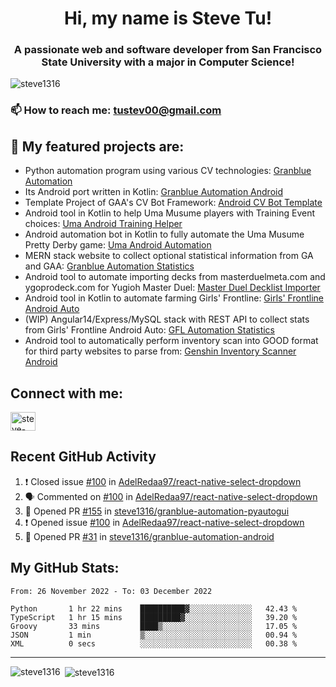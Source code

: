 <h1 align="center">Hi, my name is Steve Tu!</h1>
<h3 align="center">A passionate web and software developer from San Francisco State University with a major in Computer Science!</h3>

<p align="left"> <img src="https://komarev.com/ghpvc/?username=steve1316&label=Profile%20views&color=0e75b6&style=flat" alt="steve1316" /> </p>

### 📫 How to reach me: **tustev00@gmail.com**

## 🔭 My featured projects are:
- Python automation program using various CV technologies: [Granblue Automation](https://github.com/steve1316/granblue-automation-pyautogui)
- Its Android port written in Kotlin: [Granblue Automation Android](https://github.com/steve1316/granblue-automation-android)
- Template Project of GAA's CV Bot Framework: [Android CV Bot Template](https://github.com/steve1316/android-cv-bot-template)
- Android tool in Kotlin to help Uma Musume players with Training Event choices: [Uma Android Training Helper](https://github.com/steve1316/uma-android-training-helper)
- Android automation bot in Kotlin to fully automate the Uma Musume Pretty Derby game: [Uma Android Automation](https://github.com/steve1316/uma-android-automation)
- MERN stack website to collect optional statistical information from GA and GAA: [Granblue Automation Statistics](https://github.com/steve1316/granblue-automation-statistics)
- Android tool to automate importing decks from masterduelmeta.com and ygoprodeck.com for Yugioh Master Duel: [Master Duel Decklist Importer](https://github.com/steve1316/masterduel-android-decklist-importer)
- Android tool in Kotlin to automate farming Girls' Frontline: [Girls' Frontline Android Auto](https://github.com/steve1316/gfl-android-auto)
- (WIP) Angular14/Express/MySQL stack with REST API to collect stats from Girls' Frontline Android Auto: [GFL Automation Statistics](https://github.com/steve1316/gfl-automation-statistics)
- Android tool to automatically perform inventory scan into GOOD format for third party websites to parse from: [Genshin Inventory Scanner Android](https://github.com/steve1316/genshin-inventory-scanner-android)

## Connect with me:

<p align="left">
<a href="https://linkedin.com/in/steve-tu-370ba219b" target="blank"><img align="center" src="https://cdn.jsdelivr.net/npm/simple-icons@3.0.1/icons/linkedin.svg" alt="steve-tu-370ba219b" height="30" width="40" /></a>
</p>

## Recent GitHub Activity

<!--START_SECTION:activity-->
1. ❗️ Closed issue [#100](https://github.com/AdelRedaa97/react-native-select-dropdown/issues/100) in [AdelRedaa97/react-native-select-dropdown](https://github.com/AdelRedaa97/react-native-select-dropdown)
2. 🗣 Commented on [#100](https://github.com/AdelRedaa97/react-native-select-dropdown/issues/100) in [AdelRedaa97/react-native-select-dropdown](https://github.com/AdelRedaa97/react-native-select-dropdown)
3. 💪 Opened PR [#155](https://github.com/steve1316/granblue-automation-pyautogui/pull/155) in [steve1316/granblue-automation-pyautogui](https://github.com/steve1316/granblue-automation-pyautogui)
4. ❗️ Opened issue [#100](https://github.com/AdelRedaa97/react-native-select-dropdown/issues/100) in [AdelRedaa97/react-native-select-dropdown](https://github.com/AdelRedaa97/react-native-select-dropdown)
5. 💪 Opened PR [#31](https://github.com/steve1316/granblue-automation-android/pull/31) in [steve1316/granblue-automation-android](https://github.com/steve1316/granblue-automation-android)
<!--END_SECTION:activity-->

## My GitHub Stats:

<!--START_SECTION:waka-->

```text
From: 26 November 2022 - To: 03 December 2022

Python       1 hr 22 mins    ██████████▓░░░░░░░░░░░░░░   42.43 %
TypeScript   1 hr 15 mins    █████████▓░░░░░░░░░░░░░░░   39.20 %
Groovy       33 mins         ████▒░░░░░░░░░░░░░░░░░░░░   17.05 %
JSON         1 min           ▒░░░░░░░░░░░░░░░░░░░░░░░░   00.94 %
XML          0 secs          ░░░░░░░░░░░░░░░░░░░░░░░░░   00.38 %
```

<!--END_SECTION:waka-->

---

<p><img align="left" src="https://github-readme-stats.vercel.app/api/top-langs?username=steve1316&show_icons=true&locale=en&layout=compact&theme=radical" alt="steve1316" /></p>

<p>&nbsp;<img align="center" src="https://github-readme-stats.vercel.app/api?username=steve1316&show_icons=true&locale=en&count_private=true&theme=radical" alt="steve1316" /></p>
